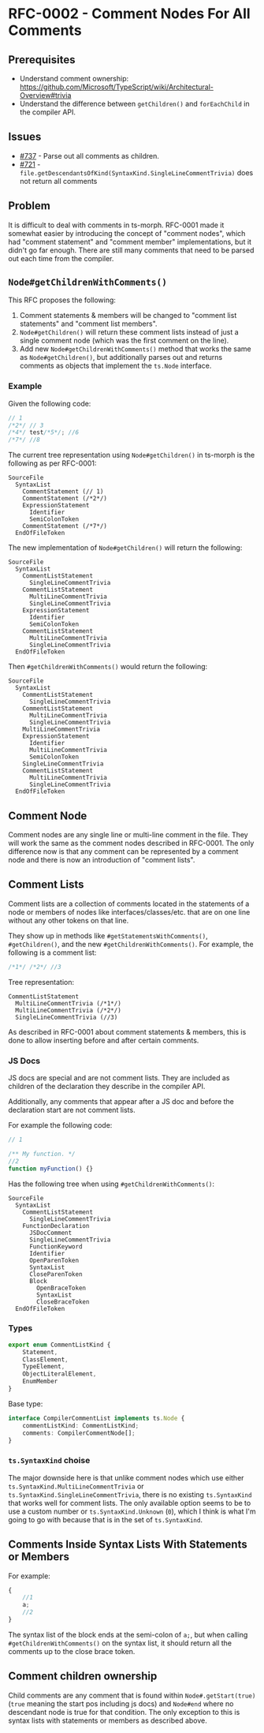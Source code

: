 # RFC-0002 - Comment Nodes For All Comments

## Prerequisites

* Understand comment ownership: https://github.com/Microsoft/TypeScript/wiki/Architectural-Overview#trivia
* Understand the difference between `getChildren()` and `forEachChild` in the compiler API.

## Issues

* [#737](https://github.com/dsherret/ts-morph/issues/737) - Parse out all comments as children.
* [#721](https://github.com/dsherret/ts-morph/issues/721) - `file.getDescendantsOfKind(SyntaxKind.SingleLineCommentTrivia)` does not return all comments

## Problem

It is difficult to deal with comments in ts-morph. RFC-0001 made it somewhat easier by introducing the concept of "comment nodes", which had "comment statement" and "comment member" implementations, but it didn't go far enough. There are still many comments that need to be parsed out each time from the compiler.

## `Node#getChildrenWithComments()`

This RFC proposes the following:

1. Comment statements & members will be changed to "comment list statements" and "comment list members".
2. `Node#getChildren()` will return these comment lists instead of just a single comment node (which was the first comment on the line).
3. Add new `Node#getChildrenWithComments()` method that works the same as `Node#getChildren()`, but additionally parses out and returns comments as objects that implement the `ts.Node` interface.

### Example

Given the following code:

```ts
// 1
/*2*/ // 3
/*4*/ test/*5*/; //6
/*7*/ //8
```

The current tree representation using `Node#getChildren()` in ts-morph is the following as per RFC-0001:

```
SourceFile
  SyntaxList
    CommentStatement (// 1)
    CommentStatement (/*2*/)
    ExpressionStatement
      Identifier
      SemiColonToken
    CommentStatement (/*7*/)
  EndOfFileToken
```

The new implementation of `Node#getChildren()` will return the following:

```
SourceFile
  SyntaxList
    CommentListStatement
      SingleLineCommentTrivia
    CommentListStatement
      MultiLineCommentTrivia
      SingleLineCommentTrivia
    ExpressionStatement
      Identifier
      SemiColonToken
    CommentListStatement
      MultiLineCommentTrivia
      SingleLineCommentTrivia
  EndOfFileToken
```

Then `#getChildrenWithComments()` would return the following:

```
SourceFile
  SyntaxList
    CommentListStatement
      SingleLineCommentTrivia
    CommentListStatement
      MultiLineCommentTrivia
      SingleLineCommentTrivia
    MultiLineCommentTrivia
    ExpressionStatement
      Identifier
      MultiLineCommentTrivia
      SemiColonToken
    SingleLineCommentTrivia
    CommentListStatement
      MultiLineCommentTrivia
      SingleLineCommentTrivia
  EndOfFileToken
```

## Comment Node

Comment nodes are any single line or multi-line comment in the file. They will work the same as the comment nodes described in RFC-0001. The only difference now is that any comment can be represented by a comment node and there is now an introduction of "comment lists".

## Comment Lists

Comment lists are a collection of comments located in the statements of a node or members of nodes like interfaces/classes/etc. that are on one line without any other tokens on that line.

They show up in methods like `#getStatementsWithComments()`, `#getChildren()`, and the new `#getChildrenWithComments()`. For example, the following is a comment list:

```ts
/*1*/ /*2*/ //3
```

Tree representation:

```
CommentListStatement
  MultiLineCommentTrivia (/*1*/)
  MultiLineCommentTrivia (/*2*/)
  SingleLineCommentTrivia (//3)
```

As described in RFC-0001 about comment statements & members, this is done to allow inserting before and after certain comments.

### JS Docs

JS docs are special and are not comment lists. They are included as children of the declaration they describe in the compiler API.

Additionally, any comments that appear after a JS doc and before the declaration start are not comment lists.

For example the following code:

```ts
// 1

/** My function. */
//2
function myFunction() {}
```

Has the following tree when using `#getChildrenWithComments()`:

```
SourceFile
  SyntaxList
    CommentListStatement
      SingleLineCommentTrivia
    FunctionDeclaration
      JSDocComment
      SingleLineCommentTrivia
      FunctionKeyword
      Identifier
      OpenParenToken
      SyntaxList
      CloseParenToken
      Block
        OpenBraceToken
        SyntaxList
        CloseBraceToken
  EndOfFileToken
```

### Types

```ts
export enum CommentListKind {
    Statement,
    ClassElement,
    TypeElement,
    ObjectLiteralElement,
    EnumMember
}
```

Base type:

```ts
interface CompilerCommentList implements ts.Node {
    commentListKind: CommentListKind;
    comments: CompilerCommentNode[];
}
```

### `ts.SyntaxKind` choise

The major downside here is that unlike comment nodes which use either `ts.SyntaxKind.MultiLineCommentTrivia` or `ts.SyntaxKind.SingleLineCommentTrivia`, there is no existing `ts.SyntaxKind` that works well for comment lists. The only available option seems to be to use a custom number or `ts.SyntaxKind.Unknown` (`0`), which I think is what I'm going to go with because that is in the set of `ts.SyntaxKind`.

## Comments Inside Syntax Lists With Statements or Members

For example:

```ts
{
    //1
    a;
    //2
}
```

The syntax list of the block ends at the semi-colon of `a;`, but when calling `#getChildrenWithComments()` on the syntax list, it should return all the comments up to the close brace token.

## Comment children ownership

Child comments are any comment that is found within `Node#.getStart(true)` (`true` meaning the start pos including js docs) and `Node#end` where no descendant node is true for that condition. The only exception to this is syntax lists with statements or members as described above.